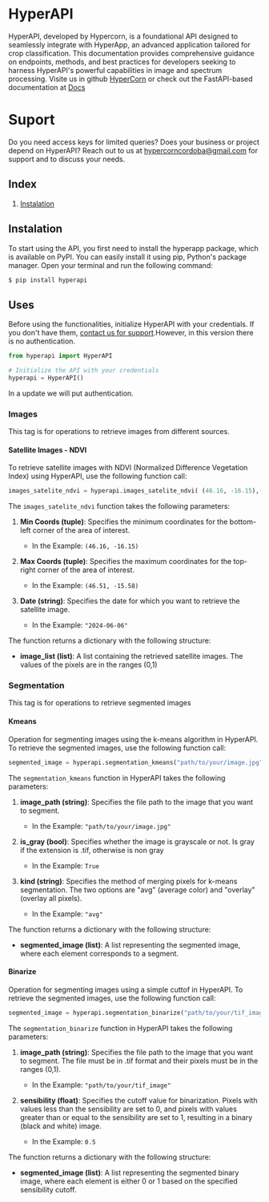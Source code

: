# HyperAPI

HyperAPI, developed by Hypercorn, is a foundational API designed to seamlessly integrate with HyperApp, an advanced application tailored for crop classification. This documentation provides comprehensive guidance on endpoints, methods, and best practices for developers seeking to harness HyperAPI's powerful capabilities in image and spectrum processing. Visite us in github [HyperCorn](https://github.com/HyperCorn) or check out the FastAPI-based documentation at [Docs](https://hyperapi-4oojabxrfa-uc.a.run.app/docs)

# Suport 
Do you need access keys for limited queries? Does your business or project depend on HyperAPI? Reach out to us at [hypercorncordoba@gmail.com](mailto:hypercorncordoba@gmail.com) for support and to discuss your needs.

## Index

1. [Instalation](#instalation)

## Instalation

To start using the API, you first need to install the hyperapp package, which is available on PyPI. You can easily install it using pip, Python's package manager. Open your terminal and run the following command:


```bash
$ pip install hyperapi
```

## Uses
Before using the functionalities, initialize HyperAPI with your credentials. If you don't have them,  [contact us for support](#suport).However, in this version there is no authentication.
```python
from hyperapi import HyperAPI

# Initialize the API with your credentials
hyperapi = HyperAPI()
```
In a update we will put authentication.

### Images 
This tag is for operations to retrieve images from different sources.

#### Satellite Images - NDVI
To retrieve satellite images with NDVI (Normalized Difference Vegetation Index) using HyperAPI, use the following function call:


```python
images_satelite_ndvi = hyperapi.images_satelite_ndvi( (46.16, -16.15),(46.51, -15.58),"2024-06-06" )
```


The `images_satelite_ndvi` function takes the following parameters:

1. **Min Coords (tuple)**: Specifies the minimum coordinates for the bottom-left corner of the area of interest.
   - In the Example: `(46.16, -16.15)`

2. **Max Coords (tuple)**: Specifies the maximum coordinates for the top-right corner of the area of interest.
   - In the Example: `(46.51, -15.58)`

3. **Date (string)**: Specifies the date for which you want to retrieve the satellite image.
   - In the Example: `"2024-06-06"`

The function returns a dictionary with the following structure:

- **image_list (list)**: A list containing the retrieved satellite images. The values of the pixels are in the ranges (0,1)

### Segmentation
This tag is for operations to retrieve segmented images

#### Kmeans
Operation for segmenting images using the k-means algorithm in HyperAPI. To retrieve the segmented images, use the following function call:
```python
segmented_image = hyperapi.segmentation_kmeans("path/to/your/image.jpg",False,"avg")
```

The `segmentation_kmeans` function in HyperAPI takes the following parameters:

1. **image_path (string)**: Specifies the file path to the image that you want to segment.
   - In the Example: `"path/to/your/image.jpg"`

2. **is_gray (bool)**: Specifies whether the image is grayscale or not. Is gray if the extension is .tif, otherwise is non gray
   - In the Example: `True`

3. **kind (string)**: Specifies the method of merging pixels for k-means segmentation. The two options are "avg" (average color) and "overlay" (overlay all pixels).
   - In the Example: `"avg"`

The function returns a dictionary with the following structure:

- **segmented_image (list)**: A list representing the segmented image, where each element corresponds to a segment.


#### Binarize
Operation for segmenting images using a simple cuttof in HyperAPI. To retrieve the segmented images, use the following function call:
```python
segmented_image = hyperapi.segmentation_binarize("path/to/your/tif_image",0.5)
```

The `segmentation_binarize` function in HyperAPI takes the following parameters:

1. **image_path (string)**: Specifies the file path to the image that you want to segment. The file must be in .tif format and their pixels must be in the ranges (0,1).
   - In the Example: `"path/to/your/tif_image"`

3. **sensibility (float)**: Specifies the cutoff value for binarization. Pixels with values less than the sensibility are set to 0, and pixels with values greater than or equal to the sensibility are set to 1, resulting in a binary (black and white) image.
   - In the Example: `0.5`

The function returns a dictionary with the following structure:

- **segmented_image (list)**: A list representing the segmented binary image, where each element is either 0 or 1 based on the specified sensibility cutoff.



